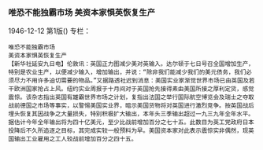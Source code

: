 ### 唯恐不能独霸市场  美资本家惧英恢复生产

1946-12-12
第1版()
专栏：

    唯恐不能独霸市场
    美资本家惧英恢复生产
    【新华社延安九日电】伦敦讯：英国正力图减少美对英输入。达尔顿于七日号召全国增加生产，特别是农业生产，以便减少输入，增加输出，并说：“除非我们能减少我们的美元债务，我们必须尽力不用许多迫切需要的物品。”又据路透社迟到消息：美国实业家渐觉世界市场已由英国及若干欧洲国家抢占上风。纽约实业周报于十月间对于英国抢先接得素由美国所接之厚利定货，感觉震惊。该杂志指出英国有雄霸世界市场之计划，复指出法国之举行国际航空博览会及瑞士之夺取战前德国之市场等事实，以警惕美国实业界，暗示美国货物将对英国进行激烈竞争。按英国战后埋头恢复其因战争之大量损失，特别积极扩大输出，本年头三季输出超过一九三九年全年水平。据估计今年全年输出将为四十亿美元，至少比战前增加百分之七十五。此数目为英工党政府日本投降后不久所追逐之目标，其完成实较一般预料为早。美国资本家对此表示震惊实非偶然，现英国输出工业雇用之工人较战前增加百分之四十五。
